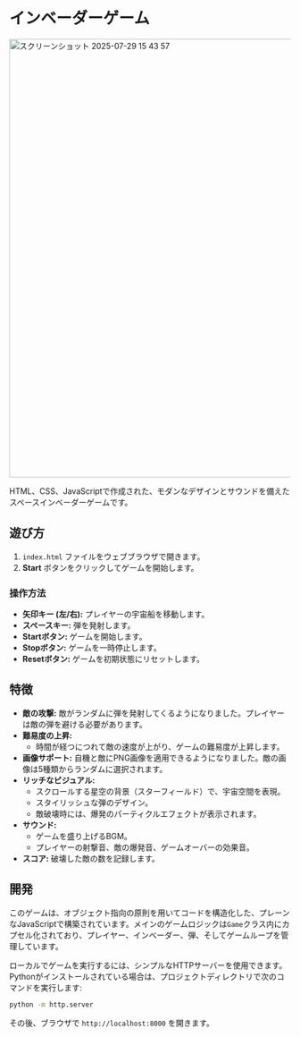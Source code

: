 # インベーダーゲーム
<img width="851" height="784" alt="スクリーンショット 2025-07-29 15 43 57" src="https://github.com/user-attachments/assets/9910b087-688c-4dbc-9ae9-52c5fece8061" />

HTML、CSS、JavaScriptで作成された、モダンなデザインとサウンドを備えたスペースインベーダーゲームです。

## 遊び方

1.  `index.html` ファイルをウェブブラウザで開きます。
2.  **Start** ボタンをクリックしてゲームを開始します。

### 操作方法

*   **矢印キー (左/右):** プレイヤーの宇宙船を移動します。
*   **スペースキー:** 弾を発射します。
*   **Startボタン:** ゲームを開始します。
*   **Stopボタン:** ゲームを一時停止します。
*   **Resetボタン:** ゲームを初期状態にリセットします。

## 特徴

*   **敵の攻撃:** 敵がランダムに弾を発射してくるようになりました。プレイヤーは敵の弾を避ける必要があります。
*   **難易度の上昇:**
    *   時間が経つにつれて敵の速度が上がり、ゲームの難易度が上昇します。
*   **画像サポート:** 自機と敵にPNG画像を適用できるようになりました。敵の画像は5種類からランダムに選択されます。
*   **リッチなビジュアル:**
    *   スクロールする星空の背景（スターフィールド）で、宇宙空間を表現。
    *   スタイリッシュな弾のデザイン。
    *   敵破壊時には、爆発のパーティクルエフェクトが表示されます。
*   **サウンド:**
    *   ゲームを盛り上げるBGM。
    *   プレイヤーの射撃音、敵の爆発音、ゲームオーバーの効果音。
*   **スコア:** 破壊した敵の数を記録します。

## 開発

このゲームは、オブジェクト指向の原則を用いてコードを構造化した、プレーンなJavaScriptで構築されています。メインのゲームロジックは`Game`クラス内にカプセル化されており、プレイヤー、インベーダー、弾、そしてゲームループを管理しています。

ローカルでゲームを実行するには、シンプルなHTTPサーバーを使用できます。Pythonがインストールされている場合は、プロジェクトディレクトリで次のコマンドを実行します:

```bash
python -m http.server
```

その後、ブラウザで `http://localhost:8000` を開きます。